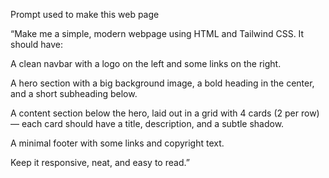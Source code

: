Prompt used to make this web page

“Make me a simple, modern webpage using HTML and Tailwind CSS.
It should have:

A clean navbar with a logo on the left and some links on the right.

A hero section with a big background image, a bold heading in the center, and a short subheading below.

A content section below the hero, laid out in a grid with 4 cards (2 per row) — each card should have a title, description, and a subtle shadow.

A minimal footer with some links and copyright text.

Keep it responsive, neat, and easy to read.”

